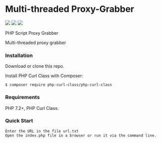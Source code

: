 # Multi-threaded Proxy-Grabber

[![](https://img.shields.io/github/release/X-Vlad/Proxy-Grabber.svg)](https://github.com/X-Vlad/Proxy-Grabber/releases/)
[![](https://img.shields.io/github/license/X-Vlad/Proxy-Grabber.svg)](https://github.com/X-Vlad/Proxy-Grabber/blob/master/LICENSE)
[![](https://img.shields.io/packagist/dt/X-Vlad/Proxy-Grabber.svg)](https://github.com/X-Vlad/Proxy-Grabber/releases/)

PHP Script Proxy Grabber

Multi-threaded proxy grabber

### Installation
Download or clone this repo.

Install PHP Curl Class with Composer:

    $ composer require php-curl-class/php-curl-class

### Requirements

PHP 7.2+, PHP Curl Class.

### Quick Start
    Enter the URL in the file url.txt
    Open the index.php file in a browser or run it via the command line.
